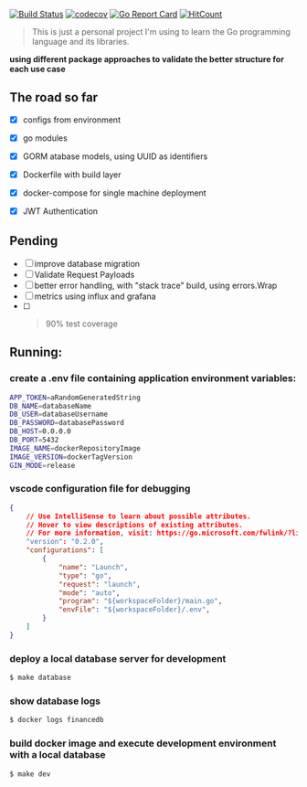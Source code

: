 [![Build Status](https://travis-ci.com/erickoliv/finances-api.svg?branch=master)](https://travis-ci.com/erickoliv/finances-api)
[![codecov](https://codecov.io/gh/erickoliv/finances-api/branch/master/graph/badge.svg)](https://codecov.io/gh/erickoliv/finances-api)
[![Go Report Card](https://goreportcard.com/badge/github.com/erickoliv/finances-api)](https://goreportcard.com/report/github.com/erickoliv/finances-api)
[![HitCount](http://hits.dwyl.io/erickoliv/erickoliv/finances-api.svg)](http://hits.dwyl.io/erickoliv/erickoliv/finances-api)
> This is just a personal project I'm using to learn the Go programming language and its libraries.

**using different package approaches to validate the better structure for each use case**

## The road so far
- [x] configs from environment
- [x] go modules
- [x] GORM atabase models, using UUID as identifiers
- [x] Dockerfile with build layer
- [x] docker-compose for single machine deployment 
- [x] JWT Authentication


## Pending 
- [ ] improve database migration
- [ ] Validate Request Payloads
- [ ] better error handling, with "stack trace" build, using errors.Wrap 
- [ ] metrics using influx and grafana 
- [ ] > 90% test coverage

## Running:

### create a .env file containing application environment variables:
```sh
APP_TOKEN=aRandomGeneratedString
DB_NAME=databaseName
DB_USER=databaseUsername
DB_PASSWORD=databasePassword
DB_HOST=0.0.0.0
DB_PORT=5432
IMAGE_NAME=dockerRepositoryImage
IMAGE_VERSION=dockerTagVersion
GIN_MODE=release 
```

### vscode configuration file for debugging
```json
{
    // Use IntelliSense to learn about possible attributes.
    // Hover to view descriptions of existing attributes.
    // For more information, visit: https://go.microsoft.com/fwlink/?linkid=830387
    "version": "0.2.0",
    "configurations": [
        {
            "name": "Launch",
            "type": "go",
            "request": "launch",
            "mode": "auto",
            "program": "${workspaceFolder}/main.go",
            "envFile": "${workspaceFolder}/.env",
        }
    ]
}
```

### deploy a local database server for development 
```sh
$ make database
```

### show database logs 
```sh
$ docker logs financedb
```

### build docker image and execute development environment with a local database 
```sh
$ make dev
```

